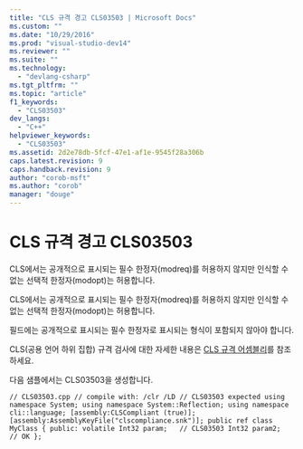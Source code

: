```yaml
---
title: "CLS 규격 경고 CLS03503 | Microsoft Docs"
ms.custom: ""
ms.date: "10/29/2016"
ms.prod: "visual-studio-dev14"
ms.reviewer: ""
ms.suite: ""
ms.technology: 
  - "devlang-csharp"
ms.tgt_pltfrm: ""
ms.topic: "article"
f1_keywords: 
  - "CLS03503"
dev_langs: 
  - "C++"
helpviewer_keywords: 
  - "CLS03503"
ms.assetid: 2d2e78db-5fcf-47e1-af1e-9545f28a306b
caps.latest.revision: 9
caps.handback.revision: 9
author: "corob-msft"
ms.author: "corob"
manager: "douge"
---
```

# CLS 규격 경고 CLS03503
CLS에서는 공개적으로 표시되는 필수 한정자\(modreq\)를 허용하지 않지만 인식할 수 없는 선택적 한정자\(modopt\)는 허용합니다.  
  
 CLS에서는 공개적으로 표시되는 필수 한정자\(modreq\)를 허용하지 않지만 인식할 수 없는 선택적 한정자\(modopt\)는 허용합니다.  
  
 필드에는 공개적으로 표시되는 필수 한정자로 표시되는 형식이 포함되지 않아야 합니다.  
  
 CLS\(공용 언어 하위 집합\) 규격 검사에 대한 자세한 내용은 [CLS 규격 어셈블리](http://msdn.microsoft.com/ko-kr/3320b57e-ea55-4697-a17d-f509a36a3c93)를 참조하세요.  
  
 다음 샘플에서는 CLS03503을 생성합니다.  
  
```  
// CLS03503.cpp // compile with: /clr /LD // CLS03503 expected using namespace System; using namespace System::Reflection; using namespace cli::language; [assembly:CLSCompliant (true)]; [assembly:AssemblyKeyFile("clscompliance.snk")]; public ref class MyClass { public: volatile Int32 param;   // CLS03503 Int32 param2;   // OK };  
```